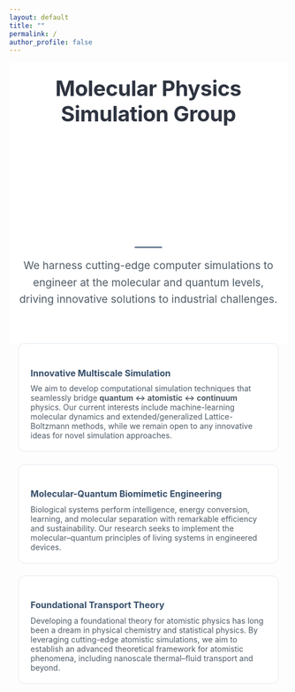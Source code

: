 ```yaml
---
layout: default
title: ""
permalink: /
author_profile: false
---
```


<!-- Fonts & Icons -->
<link rel="preconnect" href="https://fonts.googleapis.com">
<link href="https://fonts.googleapis.com/css2?family=Inter:wght@400;600;700&display=swap" rel="stylesheet">
<link href="https://cdnjs.cloudflare.com/ajax/libs/font-awesome/6.5.0/css/all.min.css" rel="stylesheet">

<style>
:root{
  --accent1:#364f6b;   /* deep slate */
  --accent2:#809bce;   /* soft steel */
  --gray-750:#2e3440;
  --gray-500:#4f5b66;
  --gray-150:#e5e9f0;
}

/* ── HERO CANVAS ─────────────────────────────────────────────── */
#titleCanvas {
  display: block;
  margin: 0 auto;
  width: min(90vw, 500px); /* scale to viewport width */
  height: auto;           /* let browser auto-scale height */
  max-width: 100%;        /* never overflow parent */
  aspect-ratio: 5 / 2;    /* preserve proportions */
}

/* ── HERO BLOCK ──────────────────────────────────────────────── */
.hero{
  text-align:center;
  padding:1.5rem 1rem 1.5rem; /* (top | sides | bottom) */
  background:#fff;
}

@media (max-width: 480px) {
  .hero {
    padding: 1rem 0.5rem 1.5rem; /* reduce side padding on mobile */
  }
}

.hero-heading{
  font-size:clamp(1.6rem,4vw,2.4rem);
  font-weight:700;
  letter-spacing:-0.4px;
  margin:0 0 0.25rem;  /* much tighter gap */
  color:var(--gray-750);
}

.mission {
  font-size: 1.2rem;        /* Slightly larger than body text */
  line-height: 1.6;         /* Comfortable spacing */
  color: var(--gray-500);   /* Softer than pure black */
  max-width: 720px;         /* Restrict width for better readability */
  margin: 0.5rem auto 2.5rem; /* Centered and spaced vertically */
  text-align: center;
  font-weight: 400;
}
.mission::before {
  content: "";
  display: block;
  width: 50px;
  height: 3px;
  background: var(--accent1);
  margin: 0 auto 1rem;
  border-radius: 2px;
  opacity: 0.7;
}

/* ── RESEARCH CARDS ──────────────────────────────────────────── */
.grid{
  display:grid;
  gap:1.4rem;
  grid-template-columns:repeat(auto-fill,minmax(260px,1fr));
  max-width:1100px;
  margin:0 auto 4rem;
  padding:0 1rem;
}
.card{
  background:#fff;
  border:1px solid var(--gray-150);
  border-radius:12px;
  padding:1.25rem 1.35rem;
  transition:transform .25s,border-color .25s;
  transform-style:preserve-3d;
  perspective:600px;
}
.card:hover{border-color:var(--accent1);transform:translateY(-4px) rotateX(3deg) rotateY(-3deg)}
.card h3{font-size:1rem;margin-bottom:.6rem;color:var(--accent1)}
.card p{margin:0;font-size:.88rem;color:var(--gray-500)}

/* ── FOOTER ──────────────────────────────────────────────────── */
.footer{
  border-top:1px solid var(--gray-150);
  padding:1rem 0;
  text-align:center;
  font-size:.8rem;
  color:var(--gray-500);
}
</style>

<!-- ── HERO ──────────────────────────────────────────────────── -->
<section class="hero">
  <h1 class="hero-heading">Molecular Physics Simulation Group</h1>

  <canvas id="titleCanvas"></canvas>

  <p class="mission">
    We harness cutting-edge computer simulations to engineer at the molecular and quantum levels, driving innovative solutions to industrial challenges.
  </p>
</section>

<!-- ── RESEARCH PILLARS ──────────────────────────────────────── -->
<div class="grid">
  <!-- 1 › Multiscale simulation technique -->
  <div class="card">
    <h3><i class="fa-solid fa-cubes"></i> Innovative Multiscale Simulation</h3>
    <p>
      We aim to develop computational simulation techniques that seamlessly bridge <strong>quantum ↔ atomistic ↔ continuum</strong> physics. Our current interests include machine-learning molecular dynamics and extended/generalized Lattice-Boltzmann methods, while we remain open to any innovative ideas for novel simulation approaches.
    </p>
  </div>

  <!-- 2 › Molecular–quantum biomimetic engineering -->
  <div class="card">
    <h3><i class="fa-solid fa-dna"></i> Molecular-Quantum Biomimetic Engineering</h3>
    <p>
      Biological systems perform intelligence, energy conversion, learning, and molecular separation with remarkable efficiency and sustainability. Our research seeks to implement the molecular–quantum principles of living systems in engineered devices.
    </p>
  </div>

  <!-- 3 › Foundational mathematical theory -->
  <div class="card">
    <h3><i class="fa-solid fa-compass-drafting"></i> Foundational Transport Theory</h3>
    <p>
      Developing a foundational theory for atomistic physics has long been a dream in physical chemistry and statistical physics. By leveraging cutting-edge atomistic simulations, we aim to establish an advanced theoretical framework for atomistic phenomena, including nanoscale thermal–fluid transport and beyond.
    </p>
  </div>
</div>

<!-- p5 hero graphic -->
<script src="https://cdnjs.cloudflare.com/ajax/libs/p5.js/1.5.0/p5.min.js"></script>
<script src="{{ '/assets/js/hero_graphic.js' | relative_url }}"></script>

<!-- Fade-in cards -->
<script>
document.addEventListener('DOMContentLoaded',()=>{
  const cards = document.querySelectorAll('.card');
  const io = new IntersectionObserver(entries =>
    entries.forEach(e=> e.isIntersecting && e.target.classList.add('in')),
    { threshold: .15 }
  );
  cards.forEach(c=> io.observe(c));
});
</script>